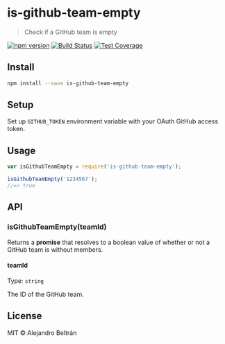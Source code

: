 # is-github-team-empty

> Check if a GitHub team is empty

[![npm version](https://img.shields.io/npm/v/is-github-team-empty.svg)](https://npmjs.org/package/is-github-team-empty)
[![Build Status](https://img.shields.io/travis/alebelcor/is-github-team-empty/master.svg)](https://travis-ci.org/alebelcor/is-github-team-empty)
[![Test Coverage](https://img.shields.io/coveralls/alebelcor/is-github-team-empty/master.svg)](https://coveralls.io/github/alebelcor/is-github-team-empty)

## Install

```bash
npm install --save is-github-team-empty
```

## Setup

Set up `GITHUB_TOKEN` environment variable with your OAuth GitHub access token.

## Usage

```js
var isGithubTeamEmpty = require('is-github-team-empty');

isGithubTeamEmpty('1234567');
//=> true
```

## API

### isGithubTeamEmpty(teamId)

Returns a **promise** that resolves to a boolean value of whether or not a GitHub team is without
members.

#### teamId

Type: `string`

The ID of the GitHub team.

## License

MIT © Alejandro Beltrán

